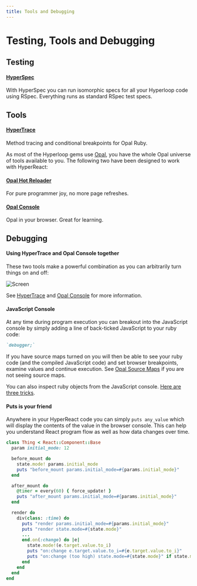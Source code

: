 ```yaml
---
title: Tools and Debugging
---
```

# Testing, Tools and Debugging

## Testing

#### [HyperSpec](https://github.com/ruby-hyperloop/hyper-spec)

With HyperSpec you can run isomorphic specs for all your Hyperloop code using RSpec. Everything runs as standard RSpec test specs.

## Tools

#### [HyperTrace](https://github.com/ruby-hyperloop/hyper-trace)

Method tracing and conditional breakpoints for Opal Ruby.

As most of the Hyperloop gems use [Opal](http://opalrb.org/), you have the whole Opal universe of tools available to you. The following two have been designed to work with HyperReact:

#### [Opal Hot Reloader](https://github.com/fkchang/opal-hot-reloader)

For pure programmer joy, no more page refreshes.

#### [Opal Console](https://github.com/fkchang/opal-console)

Opal in your browser. Great for learning.

## Debugging

#### Using HyperTrace and Opal Console together

These two tools make a powerful combination as you can arbitrarily turn things on and off:

![Screen](images/opal_console.png)

See [HyperTrace](https://github.com/ruby-hyperloop/hyper-trace) and [Opal Console](https://github.com/fkchang/opal-console) for more information.

#### JavaScript Console

At any time during program execution you can breakout into the JavaScript console by simply adding a line of back-ticked JavaScript to your ruby code:

```ruby
`debugger;`
```
If you have source maps turned on you will then be able to see your ruby code (and the compiled JavaScript code) and set browser breakpoints, examine values and continue execution. See [Opal Source Maps](http://opalrb.org/docs/guides/v0.10.1/source_maps.html) if you are not seeing source maps.

You can also inspect ruby objects from the JavaScript console. [Here are three tricks](http://dev.mikamai.com/post/103047475349/3-tricks-to-debug-opal-code-from-your-browser).

#### Puts is your friend

Anywhere in your HyperReact code you can simply `puts any_value` which will display the contents of the value in the browser console. This can help you understand React program flow as well as how data changes over time.

```ruby
class Thing < React::Component::Base
  param initial_mode: 12

  before_mount do
    state.mode! params.initial_mode
    puts "before_mount params.initial_mode=#{params.initial_mode}"
  end

  after_mount do
    @timer = every(60) { force_update! }
    puts "after_mount params.initial_mode=#{params.initial_mode}"
  end

  render do
    div(class: :time) do
      puts "render params.initial_mode=#{params.initial_mode}"
      puts "render state.mode=#{state.mode}"
      ...
      end.on(:change) do |e|
        state.mode!(e.target.value.to_i)
        puts "on:change e.target.value.to_i=#{e.target.value.to_i}"
        puts "on:change (too high) state.mode=#{state.mode}" if state.mode > 100
      end
    end
  end
end
```
